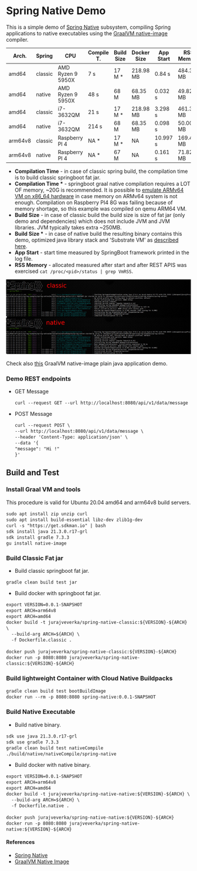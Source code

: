 # Spring Native Demo
This is a simple demo of [Spring Native](https://docs.spring.io/spring-native/docs/current/reference/htmlsingle/) subsystem, 
compiling Spring applications to native executables using the [GraalVM native-image](https://www.graalvm.org/reference-manual/native-image/) compiler.

| Arch.   | Spring  | CPU               | Compile T. | Build Size | Docker Size | App Start | RSS Memory |
|---------|---------|-------------------|------------|------------|-------------|-----------|------------|
| amd64   | classic | AMD Ryzen 9 5950X | 7 s        | 17 M *     | 218.98 MB   | 0.84 s    | 484.332 MB |
| amd64   | native  | AMD Ryzen 9 5950X | 48 s       | 68 M       | 68.35 MB    | 0.032 s   | 49.824 MB  |
| amd64   | classic | i7-3632QM         | 21 s       | 17 M *     | 218.98 MB   | 3.298 s   | 461.360 MB |
| amd64   | native  | i7-3632QM         | 214 s      | 68 M       | 68.35 MB    | 0.098 s   | 50.004 MB  |
| arm64v8 | classic | Raspberry PI 4    | NA *       | 17 M *     | NA          | 10.997 s  | 169.416 MB |
| arm64v8 | native  | Raspberry PI 4    | NA *       | 67 M       | NA          | 0.161 s   | 71.820 MB  | 

* __Compilation Time__ - in case of classic spring build, the compilation time is to build classic springboot fat jar.
* __Compilation Time *__ - springboot graal native compilation requires a LOT OF memory, ~20G is recommended. 
  It is possible to [emulate ARMv64 VM on x86_64 hardware](https://github.com/jveverka/guildelines-and-procedures/tree/master/qemu) in case memory on ARMv64 system is not enough.
  Compilation on Raspberry PI4 8G was failing because of memory shortage, so this example was compiled on qemu ARM64 VM. 
* __Build Size__ - in case of classic build the build size is size of fat jar (only demo and dependencies) which does not include JVM and JVM libraries. JVM typically takes extra ~250MB.
* __Build Size *__ - in case of native build the resulting binary contains this demo, optimized java library stack and 'Substrate VM' as [described here](https://www.graalvm.org/reference-manual/native-image/).  
* __App Start__ - start time measured by SpringBoot framework printed in the log file.
* __RSS Memory__ - allocated measured after start and after REST APIS was exercised ``cat /proc/<pid>/status | grep VmRSS``. 

![app-startup](docs/startup-compare.jpg)

Check also [this](https://github.com/jveverka/java-17-examples/tree/master/examples/proxy-server) GraalVM native-image plain java application demo.

### Demo REST endpoints
* GET Message 
  ```
  curl --request GET --url http://localhost:8080/api/v1/data/message
  ```
* POST Message 
  ```
  curl --request POST \
  --url http://localhost:8080/api/v1/data/message \
  --header 'Content-Type: application/json' \
  --data '{
  "message": "Hi !"
  }'
  ```
  
## Build and Test

### Install Graal VM and tools
This procedure is valid for Ubuntu 20.04 amd64 and arm64v8 build servers.
```
sudo apt install zip unzip curl
sudo apt install build-essential libz-dev zlib1g-dev
curl -s "https://get.sdkman.io" | bash
sdk install java 21.3.0.r17-grl
sdk install gradle 7.3.3
gu install native-image
```

### Build Classic Fat jar
* Build classic springboot fat jar.
```
gradle clean build test jar
```
* Build docker with springboot fat jar.
```
export VERSION=0.0.1-SNAPSHOT
export ARCH=arm64v8
export ARCH=amd64
docker build -t jurajveverka/spring-native-classic:${VERSION}-${ARCH} \
  --build-arg ARCH=${ARCH} \
  -f Dockerfile.classic .
  
docker push jurajveverka/spring-native-classic:${VERSION}-${ARCH}
docker run -p 8080:8080 jurajveverka/spring-native-classic:${VERSION}-${ARCH}
``` 

### Build lightweight Container with Cloud Native Buildpacks
```
gradle clean build test bootBuildImage
docker run --rm -p 8080:8080 spring-native:0.0.1-SNAPSHOT
```

### Build Native Executable 
* Build native binary.
```
sdk use java 21.3.0.r17-grl
sdk use gradle 7.3.3
gradle clean build test nativeCompile
./build/native/nativeCompile/spring-native
```
* Build docker with native binary.
```
export VERSION=0.0.1-SNAPSHOT
export ARCH=arm64v8
export ARCH=amd64
docker build -t jurajveverka/spring-native-native:${VERSION}-${ARCH} \
  --build-arg ARCH=${ARCH} \
  -f Dockerfile.native .
  
docker push jurajveverka/spring-native-native:${VERSION}-${ARCH}
docker run -p 8080:8080 jurajveverka/spring-native-native:${VERSION}-${ARCH}
```

#### References
* [Spring Native](https://docs.spring.io/spring-native/docs/0.11.1/reference/htmlsingle/#overview)
* [GraalVM Native Image](https://www.graalvm.org/reference-manual/native-image/)

